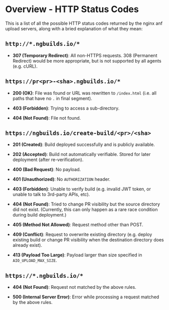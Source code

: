 # Overview - HTTP Status Codes


This is a list of all the possible HTTP status codes returned by the nginx anf upload servers, along
with a bried explanation of what they mean:


## `http://*.ngbuilds.io/*`

- **307 (Temporary Redirect)**:
  All non-HTTPS requests. 308 (Permanent Redirect) would be more appropriate, but is not supported
  by all agents (e.g. cURL).


## `https://pr<pr>-<sha>.ngbuilds.io/*`

- **200 (OK)**:
  File was found or URL was rewritten to `/index.html` (i.e. all paths that have no `.` in final
  segment).

- **403 (Forbidden)**:
  Trying to access a sub-directory.

- **404 (Not Found)**:
  File not found.


## `https://ngbuilds.io/create-build/<pr>/<sha>`

- **201 (Created)**:
  Build deployed successfully and is publicly available.

- **202 (Accepted)**:
  Build not automatically verifiable. Stored for later deployment (after re-verification).

- **400 (Bad Request)**:
  No payload.

- **401 (Unauthorized)**:
  No `AUTHORIZATION` header.

- **403 (Forbidden)**:
  Unable to verify build (e.g. invalid JWT token, or unable to talk to 3rd-party APIs, etc).

- **404 (Not Found)**:
  Tried to change PR visibility but the source directory did not exist.
  (Currently, this can only happen as a rare race condition during build deployment.)

- **405 (Method Not Allowed)**:
  Request method other than POST.

- **409 (Conflict)**:
  Request to overwrite existing directory (e.g. deploy existing build or change PR visibility when
  the destination directory does already exist).

- **413 (Payload Too Large)**:
  Payload larger than size specified in `AIO_UPLOAD_MAX_SIZE`.


## `https://*.ngbuilds.io/*`

- **404 (Not Found)**:
  Request not matched by the above rules.

- **500 (Internal Server Error)**:
  Error while processing a request matched by the above rules.
